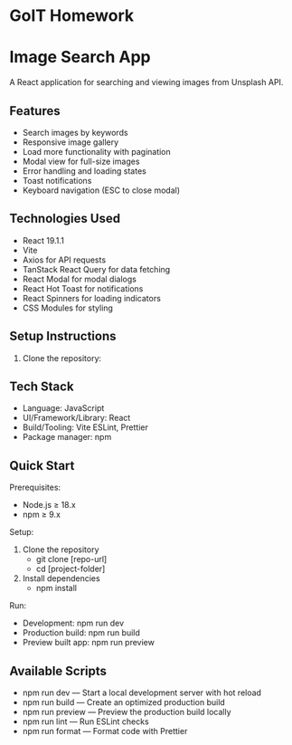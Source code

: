 # GoIT Homework

# Image Search App

A React application for searching and viewing images from Unsplash API.

## Features

- Search images by keywords
- Responsive image gallery
- Load more functionality with pagination
- Modal view for full-size images
- Error handling and loading states
- Toast notifications
- Keyboard navigation (ESC to close modal)

## Technologies Used

- React 19.1.1
- Vite
- Axios for API requests
- TanStack React Query for data fetching
- React Modal for modal dialogs
- React Hot Toast for notifications
- React Spinners for loading indicators
- CSS Modules for styling

## Setup Instructions

1. Clone the repository:

## Tech Stack

- Language: JavaScript
- UI/Framework/Library: React
- Build/Tooling: Vite ESLint, Prettier
- Package manager: npm

## Quick Start

Prerequisites:

- Node.js ≥ 18.x
- npm ≥ 9.x

Setup:

1. Clone the repository
   - git clone [repo-url]
   - cd [project-folder]
2. Install dependencies
   - npm install

Run:

- Development: npm run dev
- Production build: npm run build
- Preview built app: npm run preview

## Available Scripts

- npm run dev — Start a local development server with hot reload
- npm run build — Create an optimized production build
- npm run preview — Preview the production build locally
- npm run lint — Run ESLint checks
- npm run format — Format code with Prettier
